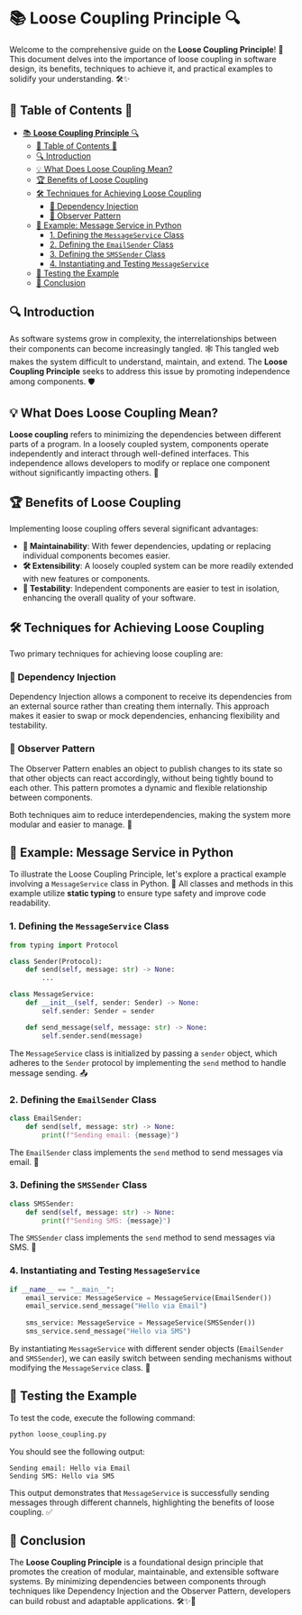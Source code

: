 # 📚 **Loose Coupling Principle** 🔍

Welcome to the comprehensive guide on the **Loose Coupling Principle**! 🚀 This document delves into the importance of loose coupling in software design, its benefits, techniques to achieve it, and practical examples to solidify your understanding. 🛠️✨


## 📖 Table of Contents 📖

- [📚 **Loose Coupling Principle** 🔍](#-loose-coupling-principle-)
  - [📖 Table of Contents 📖](#-table-of-contents-)
  - [🔍 Introduction](#-introduction)
  - [💡 What Does Loose Coupling Mean?](#-what-does-loose-coupling-mean)
  - [🏆 Benefits of Loose Coupling](#-benefits-of-loose-coupling)
  - [🛠️ Techniques for Achieving Loose Coupling](#️-techniques-for-achieving-loose-coupling)
    - [🔄 Dependency Injection](#-dependency-injection)
    - [👥 Observer Pattern](#-observer-pattern)
  - [📂 Example: Message Service in Python](#-example-message-service-in-python)
    - [1. Defining the `MessageService` Class](#1-defining-the-messageservice-class)
    - [2. Defining the `EmailSender` Class](#2-defining-the-emailsender-class)
    - [3. Defining the `SMSSender` Class](#3-defining-the-smssender-class)
    - [4. Instantiating and Testing `MessageService`](#4-instantiating-and-testing-messageservice)
  - [🧪 Testing the Example](#-testing-the-example)
  - [🔗 Conclusion](#-conclusion)


## 🔍 Introduction

As software systems grow in complexity, the interrelationships between their components can become increasingly tangled. 🕸️ This tangled web makes the system difficult to understand, maintain, and extend. The **Loose Coupling Principle** seeks to address this issue by promoting independence among components. 🛡️


## 💡 What Does Loose Coupling Mean?

**Loose coupling** refers to minimizing the dependencies between different parts of a program. In a loosely coupled system, components operate independently and interact through well-defined interfaces. This independence allows developers to modify or replace one component without significantly impacting others. 🔄


## 🏆 Benefits of Loose Coupling

Implementing loose coupling offers several significant advantages:

- **🔧 Maintainability**: With fewer dependencies, updating or replacing individual components becomes easier.
- **🛠️ Extensibility**: A loosely coupled system can be more readily extended with new features or components.
- **🧪 Testability**: Independent components are easier to test in isolation, enhancing the overall quality of your software.


## 🛠️ Techniques for Achieving Loose Coupling

Two primary techniques for achieving loose coupling are:

### 🔄 Dependency Injection

Dependency Injection allows a component to receive its dependencies from an external source rather than creating them internally. This approach makes it easier to swap or mock dependencies, enhancing flexibility and testability.

### 👥 Observer Pattern

The Observer Pattern enables an object to publish changes to its state so that other objects can react accordingly, without being tightly bound to each other. This pattern promotes a dynamic and flexible relationship between components.

Both techniques aim to reduce interdependencies, making the system more modular and easier to manage. 🧩


## 📂 Example: Message Service in Python

To illustrate the Loose Coupling Principle, let's explore a practical example involving a `MessageService` class in Python. 🐍 All classes and methods in this example utilize **static typing** to ensure type safety and improve code readability.

### 1. Defining the `MessageService` Class

```python
from typing import Protocol

class Sender(Protocol):
    def send(self, message: str) -> None:
        ...

class MessageService:
    def __init__(self, sender: Sender) -> None:
        self.sender: Sender = sender

    def send_message(self, message: str) -> None:
        self.sender.send(message)
```

The `MessageService` class is initialized by passing a `sender` object, which adheres to the `Sender` protocol by implementing the `send` method to handle message sending. 📤

### 2. Defining the `EmailSender` Class

```python
class EmailSender:
    def send(self, message: str) -> None:
        print(f"Sending email: {message}")
```

The `EmailSender` class implements the `send` method to send messages via email. 📧

### 3. Defining the `SMSSender` Class

```python
class SMSSender:
    def send(self, message: str) -> None:
        print(f"Sending SMS: {message}")
```

The `SMSSender` class implements the `send` method to send messages via SMS. 📱

### 4. Instantiating and Testing `MessageService`

```python
if __name__ == "__main__":
    email_service: MessageService = MessageService(EmailSender())
    email_service.send_message("Hello via Email")
    
    sms_service: MessageService = MessageService(SMSSender())
    sms_service.send_message("Hello via SMS")
```

By instantiating `MessageService` with different sender objects (`EmailSender` and `SMSSender`), we can easily switch between sending mechanisms without modifying the `MessageService` class. 🔄


## 🧪 Testing the Example

To test the code, execute the following command:

```bash
python loose_coupling.py
```

You should see the following output:

```
Sending email: Hello via Email
Sending SMS: Hello via SMS
```

This output demonstrates that `MessageService` is successfully sending messages through different channels, highlighting the benefits of loose coupling. ✅


## 🔗 Conclusion

The **Loose Coupling Principle** is a foundational design principle that promotes the creation of modular, maintainable, and extensible software systems. By minimizing dependencies between components through techniques like Dependency Injection and the Observer Pattern, developers can build robust and adaptable applications. 🛠️✨🚀
